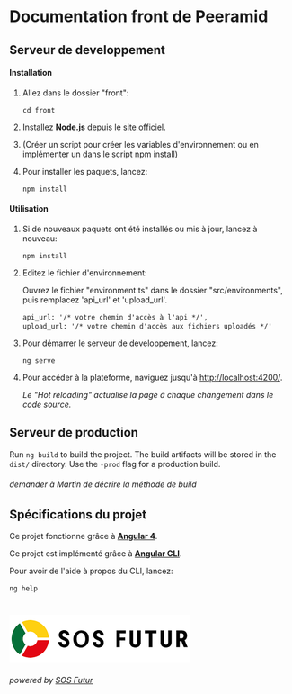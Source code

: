 ﻿# **Documentation front de Peeramid**

## Serveur de developpement

#### Installation

  1. Allez dans le dossier "front":
  
     ````
     cd front
     ````

  2. Installez **Node.js** depuis le [site officiel](https://nodejs.org/fr/).
  
  3. (Créer un script pour créer les variables d'environnement ou en implémenter un dans le script npm install)
  
  4. Pour installer les paquets, lancez:
     
     ````
     npm install
     ````

#### Utilisation

  1. Si de nouveaux paquets ont été installés ou mis à jour, lancez à nouveau:
     
     ````
     npm install
     ````

  2. Editez le fichier d'environnement:

      Ouvrez le fichier "environment.ts" dans le dossier "src/environments", puis remplacez 'api_url' et 'upload_url'.
      ````
      api_url: '/* votre chemin d'accès à l'api */',
      upload_url: '/* votre chemin d'accès aux fichiers uploadés */'
      ````

  3. Pour démarrer le serveur de developpement, lancez:
  
      ````
      ng serve
      ````

  4. Pour accéder à la plateforme, naviguez jusqu'à [http://localhost:4200/](http://localhost:4200/).

     *Le \"Hot reloading\" actualise la page à chaque changement dans le code source.*

## Serveur de production

Run `ng build` to build the project. The build artifacts will be stored in the `dist/` directory. Use the `-prod` flag
for a production build.

###### demander à Martin de décrire la méthode de build

## Spécifications du projet

Ce projet fonctionne grâce à **[Angular 4](https://angular.io/)**.

Ce projet est implémenté grâce à **[Angular CLI](https://github.com/angular/angular-cli/blob/master/README.md)**.

Pour avoir de l'aide à propos du CLI, lancez:
````
ng help
````

#

[![SOS Futur](../sosf_logo.png)](https://www.sos-futur.fr/)
###### powered by [SOS Futur](https://www.sos-futur.fr/)